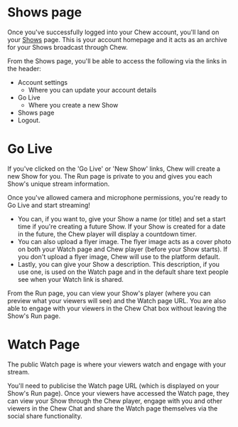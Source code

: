 
# Shows page

Once you've successfully logged into your Chew account, you'll land on your [Shows](http://chew.tv/account/shows) page. This is your account homepage and it acts as an archive for your Shows broadcast through Chew. 

From the Shows page, you'll be able to access the following via the links in the header: 

- Account settings
	- Where you can update your account details
- Go Live
	- Where you create a new Show
- Shows page
- Logout.  

# Go Live

If you've clicked on the 'Go Live' or 'New Show' links, Chew will create a new Show for you. The Run page is private to you and gives you each Show's unique stream information. 

Once you've allowed camera and microphone permissions, you're ready to Go Live and start streaming! 

-	You can, if you want to, give your Show a name (or title) and set a start time if you're creating a future Show. If your Show is created for a date in the future, the Chew player will display a countdown timer.
- You can also upload a flyer image. The flyer image acts as a cover photo on both your Watch page and Chew player (before your Show starts). If you don't upload a flyer image, Chew will use to the platform default. 
- Lastly, you can give your Show a description. This description, if you use one, is used on the Watch page and in the default share text people see when your Watch link is shared. 

From the Run page, you can view your Show's player (where you can preview what your viewers will see) and the Watch page URL. You are also able to engage with your viewers in the Chew Chat box without leaving the Show's Run page. 

# Watch Page

The public Watch page is where your viewers watch and engage with your stream. 

You'll need to publicise the Watch page URL (which is displayed on your Show's Run page). Once your viewers have accessed the Watch page, they can view your Show through the Chew player, engage with you and other viewers in the Chew Chat and share the Watch page themselves via the social share functionality.
